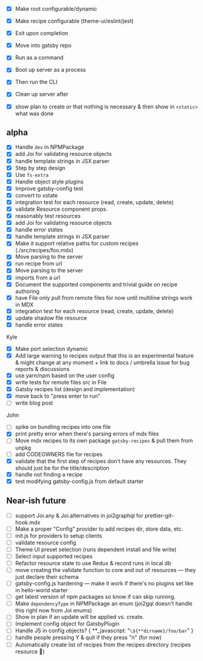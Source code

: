 - [x] Make root configurable/dynamic
- [x] Make recipe configurable (theme-ui/eslint/jest)
- [x] Exit upon completion

- [x] Move into gatsby repo
- [x] Run as a command
- [x] Boot up server as a process
- [x] Then run the CLI
- [x] Clean up server after
- [x] show plan to create or that nothing is necessary & then show in `<static>` what was done

## alpha

- [x] Handle `dev` in NPMPackage
- [x] add Joi for validating resource objects
- [x] handle template strings in JSX parser
- [x] Step by step design
- [x] Use `fs-extra`
- [x] Handle object style plugins
- [x] Improve gatsby-config test
- [x] convert to xstate
- [x] integration test for each resource (read, create, update, delete)
- [x] validate Resource component props.
- [x] reasonably test resources
- [x] add Joi for validating resource objects
- [x] handle error states
- [x] handle template strings in JSX parser
- [x] Make it support relative paths for custom recipes (./src/recipes/foo.mdx)
- [x] Move parsing to the server
- [x] run recipe from url
- [x] Move parsing to the server
- [x] imports from a url
- [x] Document the supported components and trivial guide on recipe authoring
- [x] have File only pull from remote files for now until multiline strings work in MDX
- [x] integration test for each resource (read, create, update, delete)
- [x] update shadow file resource
- [x] handle error states

Kyle

- [x] Make port selection dynamic
- [x] Add large warning to recipes output that this is an experimental feature & might change at any moment + link to docs / umbrella issue for bug reports & discussions
- [x] use yarn/npm based on the user config
- [x] write tests for remote files src in File
- [x] Gatsby recipes list (design and implementation)
- [x] move back to "press enter to run"
- [ ] write blog post

John

- [ ] spike on bundling recipes into one file
- [x] print pretty error when there's parsing errors of mdx files
- [ ] Move mdx recipes to its own package `gatsby-recipes` & pull them from unpkg
- [ ] add CODEOWNERS file for recipes
- [x] validate that the first step of recipes don't have any resources. They should just be for the title/description
- [x] handle not finding a recipe
- [x] test modifying gatsby-config.js from default starter

## Near-ish future

- [ ] support Joi.any & Joi.alternatives in joi2graphql for prettier-git-hook.mdx
- [ ] Make a proper "Config" provider to add recipes dir, store data, etc.
- [ ] init.js for providers to setup clients
- [ ] validate resource config
- [ ] Theme UI preset selection (runs dependent install and file write)
- [ ] Select input supported recipes
- [ ] Refactor resource state to use Redux & record runs in local db
- [ ] move creating the validate function to core and out of resources — they just declare their schema
- [ ] gatsby-config.js hardening — make it work if there's no plugins set like in hello-world starter
- [ ] get latest version of npm packages so know if can skip running.
- [ ] Make `dependencyType` in NPMPackage an enum (joi2gql doesn't handle this right now from Joi enums)
- [ ] Show in plan if an update will be applied vs. create.
- [ ] Implement config object for GatsbyPlugin
- [ ] Handle JS in config objects? { **\_javascript: "`\${**dirname}/foo/bar`" }
- [ ] handle people pressing Y & quit if they press "n" (for now)
- [ ] Automatically create list of recipes from the recipes directory (recipes resource 🤔)

